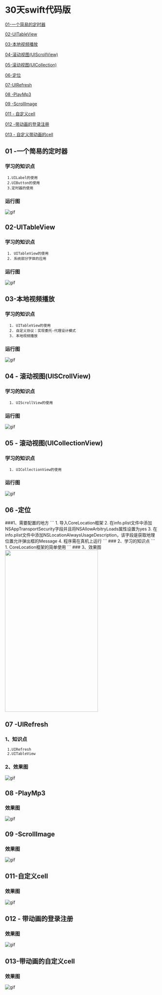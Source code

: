 
#  30天swift代码版

<a href="#C1">01-一个简易的定时器</a> 

<a href="#C2">02-UITableView</a>

<a href="#C3">03-本地视频播放</a>

<a href="#C4">04-滚动视图(UIScrollView)</a>

<a href="#C5">05-滚动视图(UICollection)</a>

<a href="#C6">06-定位</a>

<a href="#C7">07-UIRefresh</a>

<a href="#C8">08 -PlayMp3</a>

<a href="#C9">09 -ScrollImage</a>

<a href="#C11">011 - 自定义cell</a>

<a href="#C12">012 -带动画的登录注册</a>

<a href="#C13">013 - 自定义带动画的cell</a>


<h2><a name="C1">01 -一个简易的定时器</a></h2>

### 学习的知识点
```
 1.UILabel的使用
 2.UIButton的使用
 3.定时器的使用
```

### 运行图

![gif](https://github.com/fengzhihao123/30daysSwiftWithCode/blob/master/FirstSwift/FirstSwift.gif)


<h2><a name="C2">02-UITableView</a></h2>

### 学习的知识点
```
 1. UITableView的使用
 2. 系统部分字体的应用
```
### 运行图

![gif](https://github.com/fengzhihao123/30daysSwiftWithCode/blob/master/SecondSwift/SecondSwift.gif)

<h2><a name="C3">03-本地视频播放</a></h2>

### 学习的知识点
```
  1. UITableView的使用
  2. 自定义协议：实现委托-代理设计模式
  3. 本地视频播放
```
### 运行图

![gif](https://github.com/fengzhihao123/30daysSwiftWithCode/blob/master/ThirdSwift/ThirdSwift.gif)



<h2><a name="C4">04 - 滚动视图(UISCrollView)</a></h2>

### 学习的知识点
```
  1. UIScrollView的使用
```
### 运行图

![gif](https://github.com/fengzhihao123/30daysSwiftWithCode/blob/master/FourSwift/FourSwift.gif)

<h2><a name="C5">05 - 滚动视图(UICollectionView)</a></h2>

### 学习的知识点
```
  1. UICollectionView的使用
```
### 运行图

![gif](https://github.com/fengzhihao123/30daysSwiftWithCode/blob/master/FiveSwift/FiveSwift.gif)

<h2><a name="C6"> 06 -定位</a></h2>
###1、需要配置的地方
```
 1. 导入CoreLocation框架
 2. 在info.plist文件中添加NSAppTransportSecurity字段并且将NSAllowArbitryLoads属性设置为yes
 3. 在info.plist文件中添加NSLocationAlwaysUsageDescription，该字段是获取地理位置允许弹出框的Message
 4. 程序需在真机上运行
 ```
### 2、学习的知识点
```
 1. CoreLocation框架的简单使用
```
### 3、效果图
<img src="https://github.com/fengzhihao123/30daysSwiftWithCode/blob/master/SixthSwiftOfLocation/2.jpg" width="306" height="532" />

## <a name="C7">07 -UIRefresh</a>

### 1、知识点
```
 1.UIRefresh
 2.UITableView
```
### 2、效果图
![gif](https://github.com/fengzhihao123/30daysSwiftWithCode/blob/master/SeventhSwift-Refresh/SeventhSwift.gif)

## <a name="C8">08 -PlayMp3</a>

### 效果图
![gif](https://github.com/fengzhihao123/30daysSwiftWithCode/blob/master/eighthSwift-PalyMP3/EighthSwift.gif)

## <a name="C9">09 -ScrollImage</a>

### 效果图
![gif](https://github.com/fengzhihao123/30daysSwiftWithCode/blob/master/ninthSwift-ScrollImage/NinthSwift.gif)

## <a name="C11">011-自定义cell</a>

### 效果图
![gif](https://github.com/fengzhihao123/30daysSwiftWithCode/blob/master/EleventhSwift/cleartableviewcell.gif)

## <a name="C12">012 - 带动画的登录注册</a>

### 效果图
![gif](https://github.com/fengzhihao123/30daysSwiftWithCode/blob/master/12-TwelfSwift/012-swift.gif)

## <a name="C13">013-带动画的自定义cell</a>

### 效果图
![gif](https://github.com/fengzhihao123/30daysSwiftWithCode/blob/master/13-CustomTableViewCell/013-swift.gif)
